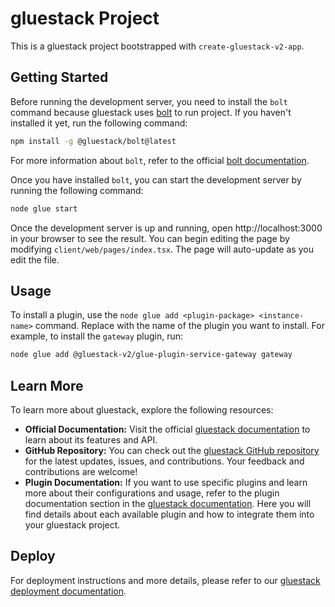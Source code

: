 # gluestack Project

This is a gluestack project bootstrapped with `create-gluestack-v2-app`.

## Getting Started

Before running the development server, you need to install the `bolt` command because gluestack uses [bolt](https://bolt.gluestack.io) to run project. If you haven't installed it yet, run the following command:
```bash
npm install -g @gluestack/bolt@latest 
```
For more information about `bolt`, refer to the official [bolt documentation](https://bolt.gluestack.io/docs).


Once you have installed `bolt`, you can start the development server by running the following command:

```bash
node glue start
```

Once the development server is up and running, open http://localhost:3000 in your browser to see the result.
You can begin editing the page by modifying `client/web/pages/index.tsx`. The page will auto-update as you edit the file.


## Usage

To install a plugin, use the `node glue add <plugin-package> <instance-name>` command. Replace <plugin-package> with the name of the plugin you want to install.
For example, to install the `gateway` plugin, run:

```bash
node glue add @gluestack-v2/glue-plugin-service-gateway gateway
```

## Learn More

To learn more about gluestack, explore the following resources:
- **Official Documentation:** Visit the official [gluestack documentation](https://gluestack.io/docs) to learn about its features and API.
- **GitHub Repository:** You can check out the [gluestack GitHub repository](https://github.com/gluestack-v2/framework-cli) for the latest updates, issues, and contributions. Your feedback and contributions are welcome!
- **Plugin Documentation:** If you want to use specific plugins and learn more about their configurations and usage, refer to the plugin documentation section in the [gluestack documentation](https://gluestack.io/docs). Here you will find details about each available plugin and how to integrate them into your gluestack project.

## Deploy

For deployment instructions and more details, please refer to our [gluestack deployment documentation](https://gluestack.io).

